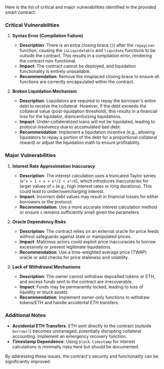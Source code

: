 Here is the list of critical and major vulnerabilities identified in the provided smart contract:

### Critical Vulnerabilities

1. **Syntax Error (Compilation Failure)**
   - **Description**: There is an extra closing brace (`}`) after the `repayLoan` function, causing the `isLiquidatable` and `liquidate` functions to be outside the contract. This results in a compilation error, rendering the contract non-functional.
   - **Impact**: The contract cannot be deployed, and liquidation functionality is entirely unavailable.
   - **Recommendation**: Remove the misplaced closing brace to ensure all functions are correctly encapsulated within the contract.

2. **Broken Liquidation Mechanism**
   - **Description**: Liquidators are required to repay the borrower's entire debt to receive the collateral. However, if the debt exceeds the collateral value (post-liquidation threshold), this results in a financial loss for the liquidator, disincentivizing liquidations.
   - **Impact**: Under-collateralized loans will not be liquidated, leading to protocol insolvency due to accumulated bad debt.
   - **Recommendation**: Implement a liquidation incentive (e.g., allowing liquidators to repay a portion of the debt for a proportional collateral reward) or adjust the liquidation math to ensure profitability.

### Major Vulnerabilities

1. **Interest Rate Approximation Inaccuracy**
   - **Description**: The interest calculation uses a truncated Taylor series (`e^x ≈ 1 + x + x²/2 + x³/6`), which introduces inaccuracies for larger values of `x` (e.g., high interest rates or long durations). This could lead to under/overcharging interest.
   - **Impact**: Incorrect debt values may result in financial losses for either borrowers or the protocol.
   - **Recommendation**: Use a more accurate interest calculation method or ensure `x` remains sufficiently small given the parameters.

2. **Oracle Dependency Risks**
   - **Description**: The contract relies on an external oracle for price feeds without safeguards against stale or manipulated prices.
   - **Impact**: Malicious actors could exploit price inaccuracies to borrow excessively or prevent legitimate liquidations.
   - **Recommendation**: Use a time-weighted average price (TWAP) oracle or add checks for price staleness and volatility.

3. **Lack of Withdrawal Mechanisms**
   - **Description**: The owner cannot withdraw deposited tokens or ETH, and excess funds sent to the contract are irrecoverable.
   - **Impact**: Funds may be permanently locked, leading to loss of liquidity or stuck assets.
   - **Recommendation**: Implement owner-only functions to withdraw tokens/ETH and handle accidental ETH transfers.

### Additional Notes

- **Accidental ETH Transfers**: ETH sent directly to the contract (outside `borrow()`) becomes unmanaged, potentially disrupting collateral accounting. Implement an emergency recovery function.
- **Timestamp Dependence**: Using `block.timestamp` for interest calculations is minimally risky here but should be documented.

By addressing these issues, the contract's security and functionality can be significantly improved.